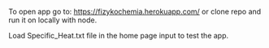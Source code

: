 To open app go to: https://fizykochemia.herokuapp.com/ or clone repo and run it on locally with node.

Load Specific_Heat.txt file in the home page input to test the app.
